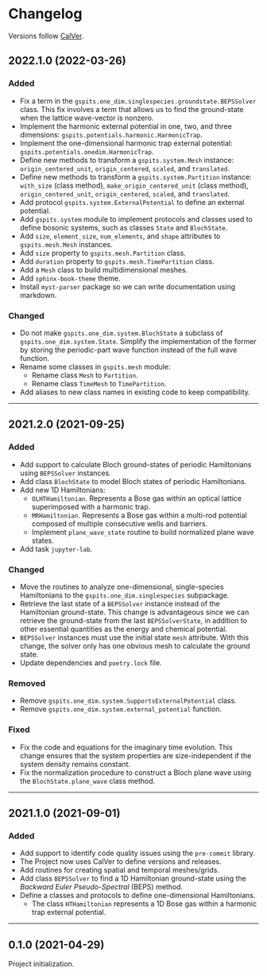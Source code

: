 # Changelog

Versions follow [CalVer](https://calver.org).

## 2022.1.0 (2022-03-26)

### Added

- Fix a term in the `gspits.one_dim.singlespecies.groundstate.BEPSSolver` class.
  This fix involves a term that allows us to find the ground-state when the
  lattice wave-vector is nonzero.
- Implement the harmonic external potential in one, two, and three dimensions:
  `gspits.potentials.harmonic.HarmonicTrap`.
- Implement the one-dimensional harmonic trap external potential:
  `gspits.potentials.onedim.HarmonicTrap`.
- Define new methods to transform a `gspits.system.Mesh` instance:
  `origin_centered_unit`, `origin_centered`, `scaled`, and `translated`.
- Define new methods to transform a `gspits.system.Partition` instance:
  `with_size` (class method), `make_origin_centered_unit` (class method),
  `origin_centered_unit`, `origin_centered`, `scaled`, and `translated`.
- Add protocol `gspits.system.ExternalPotential` to define an external
  potential.
- Add `gspits.system` module to implement protocols and classes used to define
  bosonic systems, such as classes `State` and `BlochState`.
- Add `size`, `element_size`, `num_elements`, and `shape` attributes to
  `gspits.mesh.Mesh` instances.
- Add `size` property to `gspits.mesh.Partition` class.
- Add `duration` property to `gspits.mesh.TimePartition` class.
- Add a `Mesh` class to build multidimensional meshes.
- Add `sphinx-book-theme` theme.
- Install `myst-parser` package so we can write documentation using markdown.

### Changed

- Do not make `gspits.one_dim.system.BlochState` a subclass of
  `gspits.one_dim.system.State`. Simplify the implementation of the former by
  storing the periodic-part wave function instead of the full wave function.
- Rename some classes in `gspits.mesh` module:
  - Rename class `Mesh` to `Partition`.
  - Rename class `TimeMesh` to `TimePartition`.
- Add aliases to new class names in existing code to keep compatibility.

---

## 2021.2.0 (2021-09-25)

### Added

- Add support to calculate Bloch ground-states of periodic Hamiltonians using
  `BEPSSolver` instances.
- Add class `BlochState` to model Bloch states of periodic Hamiltonians.
- Add new 1D Hamiltonians:
  - `OLHTHamiltonian`. Represents a Bose gas within an optical lattice
    superimposed with a harmonic trap.
  - `MRHamiltonian`. Represents a Bose gas within a multi-rod potential composed
    of multiple consecutive wells and barriers.
  - Implement `plane_wave_state` routine to build normalized plane wave states.
- Add task `jupyter-lab`.

### Changed

- Move the routines to analyze one-dimensional, single-species Hamiltonians to
  the `gspits.one_dim.singlespecies` subpackage.
- Retrieve the last state of a `BEPSSolver` instance instead of the Hamiltonian
  ground-state. This change is advantageous since we can retrieve the
  ground-state from the last `BEPSSolverState`, in addition to other essential
  quantities as the energy and chemical potential.
- `BEPSSolver` instances must use the initial state `mesh` attribute. With this
  change, the solver only has one obvious mesh to calculate the ground state.
- Update dependencies and `poetry.lock` file.

### Removed

- Remove `gspits.one_dim.system.SupportsExternalPotential` class.
- Remove `gspits.one_dim.system.external_potential` function.

### Fixed

- Fix the code and equations for the imaginary time evolution. This change
  ensures that the system properties are size-independent if the system density
  remains constant.
- Fix the normalization procedure to construct a Bloch plane wave using the
  `BlochState.plane_wave` class method.

---

## 2021.1.0 (2021-09-01)

### Added

- Add support to identify code quality issues using the `pre-commit` library.
- The Project now uses CalVer to define versions and releases.
- Add routines for creating spatial and temporal meshes/grids.
- Add class `BEPSSolver` to find a 1D Hamiltonian ground-state using the
  _Backward Euler Pseudo-Spectral_ (BEPS) method.
- Define a classes and protocols to define one-dimensional Hamiltonians.
  - The class `HTHamiltonian` represents a 1D Bose gas within a harmonic trap
    external potential.

---

## 0.1.0 (2021-04-29)

Project initialization.
